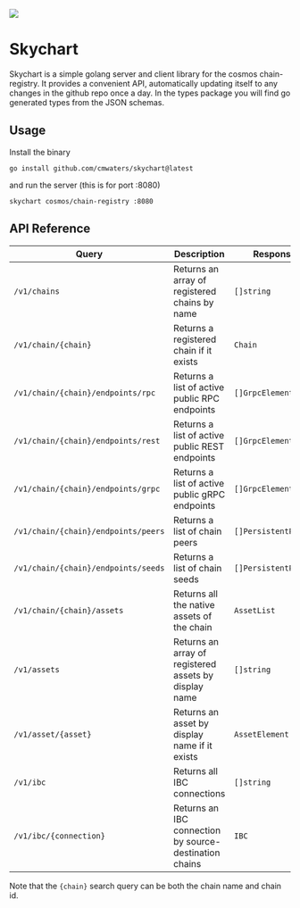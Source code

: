 ![](skychart.jpg)
# Skychart

Skychart is a simple golang server and client library for the cosmos chain-registry. It provides a convenient
API, automatically updating itself to any changes in the github repo once a day. In the types package you will
find go generated types from the JSON schemas.

## Usage

Install the binary

```cli
go install github.com/cmwaters/skychart@latest
```

and run the server (this is for port :8080)

```cli
skychart cosmos/chain-registry :8080
```

## API Reference


| Query                               | Description                                            | Response Type |
|-------------------------------------|--------------------------------------------------------|-------|
| `/v1/chains`                        | Returns an array of registered chains by name          | `[]string` |
| `/v1/chain/{chain}`                 | Returns a registered chain if it exists                | `Chain` |
| `/v1/chain/{chain}/endpoints/rpc`   | Returns a list of active public RPC endpoints          | `[]GrpcElement` |
| `/v1/chain/{chain}/endpoints/rest`  | Returns a list of active public REST endpoints         | `[]GrpcElement` |
| `/v1/chain/{chain}/endpoints/grpc`  | Returns a list of active public gRPC endpoints         | `[]GrpcElement` |
| `/v1/chain/{chain}/endpoints/peers` | Returns a list of chain peers                          | `[]PersistentPeerElement` |
| `/v1/chain/{chain}/endpoints/seeds` | Returns a list of chain seeds                          | `[]PersistentPeerElement` |
| `/v1/chain/{chain}/assets`          | Returns all the native assets of the chain             | `AssetList` |
| `/v1/assets`                        | Returns an array of registered assets by display name  | `[]string` |
| `/v1/asset/{asset}`                 | Returns an asset by display name if it exists          | `AssetElement` |
| `/v1/ibc`                           | Returns all IBC connections                            | `[]string` |
| `/v1/ibc/{connection}`              | Returns an IBC connection by source-destination chains | `IBC` |

Note that the `{chain}` search query can be both the chain name and chain id.
